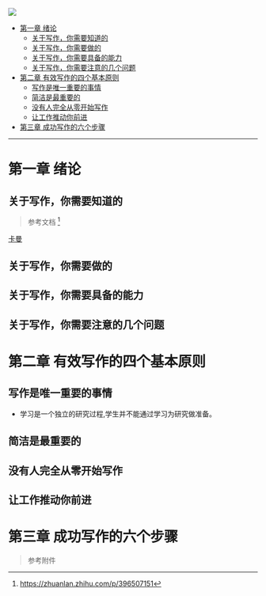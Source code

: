 
![](https://img2.doubanio.com/view/subject/s/public/s33927783.jpg)

- [第一章 绪论](#第一章-绪论)
  - [关于写作，你需要知道的](#关于写作你需要知道的)
  - [关于写作，你需要做的](#关于写作你需要做的)
  - [关于写作，你需要具备的能力](#关于写作你需要具备的能力)
  - [关于写作，你需要注意的几个问题](#关于写作你需要注意的几个问题)
- [第二章 有效写作的四个基本原则](#第二章-有效写作的四个基本原则)
  - [写作是唯一重要的事情](#写作是唯一重要的事情)
  - [简洁是最重要的](#简洁是最重要的)
  - [没有人完全从零开始写作](#没有人完全从零开始写作)
  - [让工作推动你前进](#让工作推动你前进)
- [第三章 成功写作的六个步骤](#第三章-成功写作的六个步骤)



---



# 第一章 绪论

## 关于写作，你需要知道的

> 参考文档 [^1]

[卡曼](https://book.douban.com/review/13730228/)

## 关于写作，你需要做的


## 关于写作，你需要具备的能力

## 关于写作，你需要注意的几个问题

# 第二章 有效写作的四个基本原则

## 写作是唯一重要的事情

* 学习是一个独立的研究过程,学生并不能通过学习为研究做准备。


## 简洁是最重要的



## 没有人完全从零开始写作



## 让工作推动你前进



# 第三章 成功写作的六个步骤






















>  参考附件

[^1]: https://zhuanlan.zhihu.com/p/396507151



